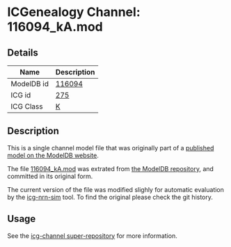 # ICGenealogy Channel: 116094\_kA.mod

## Details

Name | Description
---- | -----------
ModelDB id | [116094](http://senselab.med.yale.edu/ModelDB/ShowModel.cshtml?model=116094)
ICG id | [275](http://icg.neurotheory.ox.ac.uk/channels/1/275)
ICG Class | [K](http://icg.neurotheory.ox.ac.uk/channels/1)

## Description

This is a single channel model file that was originally part of a [published model on the ModelDB website](http://senselab.med.yale.edu/mModelDB/ShowModel.cshtml?model=116094).


The file [116094\_kA.mod](116094_kA.mod) was extrated from [the ModelDB repository](http://senselab.med.yale.edu/ModelDB/ShowModel.cshtml?model=116094), and committed in its original form.

The current version of the file was modified slighly for automatic evaluation by the [icg-nrn-sim](https://github.com/icgenealogy/icg-nrn-sim) tool. To find the original please check the git history.


## Usage

See the [icg-channel super-repository](https://github.com/icgenealogy/icg-channels) for more information.